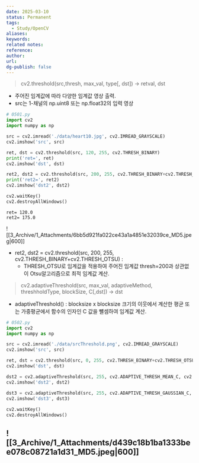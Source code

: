 ```yaml
---
date: 2025-03-10
status: Permanent
tags: 
  - Study/OpenCV
aliases: 
keywords: 
related notes: 
reference: 
author: 
url: 
dg-publish: false
---
```

> cv2.threshold(src,thresh, max_val, type[, dst]) -> retval, dst
- 주어진 임계값에 따라 다양한 임계값 영상 출력.
- src는 1-채널의 np.uint8 또는 np.float32의 입력 영상
```python
# 0501.py
import cv2
import numpy as np

src = cv2.imread('./data/heart10.jpg', cv2.IMREAD_GRAYSCALE)
cv2.imshow('src', src)

ret, dst = cv2.threshold(src, 120, 255, cv2.THRESH_BINARY)
print('ret=', ret)
cv2.imshow('dst', dst)

ret2, dst2 = cv2.threshold(src, 200, 255, cv2.THRESH_BINARY+cv2.THRESH_OTSU)
print('ret2=', ret2)
cv2.imshow('dst2', dst2)  

cv2.waitKey()
cv2.destroyAllWindows()
```

```output
ret= 120.0
ret2= 175.0
```
![[3_Archive/1_Attachments/6bb5d921fa022ce43a1a4851e32039ce_MD5.jpeg|600]]
- ret2, dst2 = cv2.threshold(src, 200, 255, cv2.THRESH_BINARY+cv2.THRESH_OTSU) :
	- THRESH_OTSU로 임계값을 적용하여 주어진 임계값 thresh=200과 상관없이 Otsu알고리즘으로 최적 임계값 계산.

> cv2.adaptiveThreshold(src, max_val, adaptiveMethod, threshholdType, blockSize, C[,dst])      -> dst
- adaptiveThreshold() : blocksize x blocksize 크기의 이웃에서 계산한 평균 또는 가중평균에서 함수의 인자인 C 값을 뺼셈하여 임계값 계산.

```python
# 0502.py
import cv2
import numpy as np

src = cv2.imread('./data/srcThreshold.png', cv2.IMREAD_GRAYSCALE)
cv2.imshow('src', src)

ret, dst = cv2.threshold(src, 0, 255, cv2.THRESH_BINARY+cv2.THRESH_OTSU)
cv2.imshow('dst', dst)

dst2 = cv2.adaptiveThreshold(src, 255, cv2.ADAPTIVE_THRESH_MEAN_C, cv2.THRESH_BINARY, 51, 7)
cv2.imshow('dst2', dst2)

dst3 = cv2.adaptiveThreshold(src, 255, cv2.ADAPTIVE_THRESH_GAUSSIAN_C, cv2.THRESH_BINARY, 51, 7)
cv2.imshow('dst3', dst3)
 
cv2.waitKey()
cv2.destroyAllWindows()
```

![[3_Archive/1_Attachments/d439c18b1ba1333bee078c08721a1d31_MD5.jpeg|600]]
- 